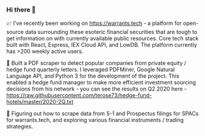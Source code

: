 ### Hi there 👋

📈 I’ve recently been working on https://warrants.tech - a platform for open-source data surrounding these esoteric financial securities that are tough to get information on with currently available public resources. Core tech stack built with React, Express, IEX Cloud API, and LowDB. The platform currently has >200 weekly active users.

📰 Built a PDF scraper to detect popular companies from private equity / hedge fund quarterly letters. I leveraged PDFMiner, Google Natural Language API, and Python 3 for the development of the project. This enabled a hedge fund manager to make more efficient investment sourcing decisions from his network - you can see the results on Q2 2020 here - https://raw.githubusercontent.com/terose73/hedge-fund-hotels/master/2020-2Q.txt

🤔 Figuring out how to scrape data from S-1 and Prospectus filings for SPACs for warrants.tech, and exploring various financial instruments / trading strategies.

<!--
**terose73/terose73** is a ✨ _special_ ✨ repository because its `README.md` (this file) appears on your GitHub profile.

Here are some ideas to get you started:

- 🔭 I’m currently working on ...
- 🌱 I’m currently learning ...
- 👯 I’m looking to collaborate on ...
- 🤔 I’m looking for help with ...
- 💬 Ask me about ...
- 📫 How to reach me: ...
- 😄 Pronouns: ...
- ⚡ Fun fact: ...
-->
